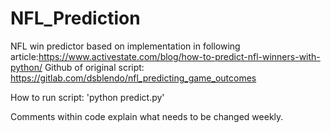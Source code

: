 # NFL_Prediction
NFL win predictor based on implementation in following article:https://www.activestate.com/blog/how-to-predict-nfl-winners-with-python/
Github of original script: https://gitlab.com/dsblendo/nfl_predicting_game_outcomes

How to run script: 'python predict.py'

Comments within code explain what needs to be changed weekly.
